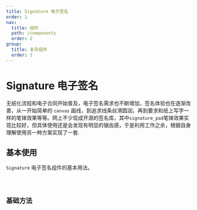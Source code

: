```yaml
---
title: Signature 电子签名
order: 1
nav:
  title: 组件
  path: /components
  order: 2
group:
  title: 复杂组件
  order: 3
---
```


# Signature 电子签名

无纸化流程和电子合同开始普及，电子签名需求也不断增加，签名体验也在逐渐改善，从一开始简单的 `canvas` 画线，到追求线条丝滑圆润，再到要求和纸上写字一样的笔锋效果等等。网上不少现成开源的签名库，其中`signature_pad`笔锋效果实现比较好，但具体使用还是会发现有明显的锯齿感，于是利用工作之余，根据自身理解使用另一种方案实现了一套.

## 基本使用

`Signature` 电子签名组件的基本用法。

<code src="./demos/index1.tsx" />

## 基础方法

<code src="./demos/index2.tsx" />

<API />
